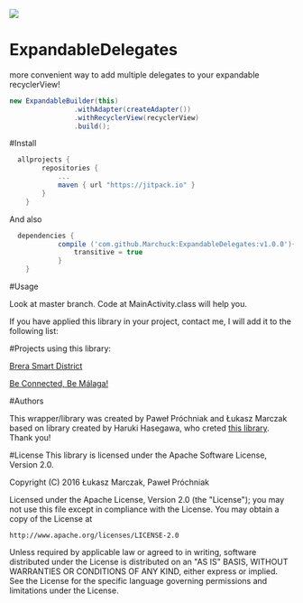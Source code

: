 
[![](https://jitpack.io/v/Marchuck/ExpandableDelegates.svg)](https://jitpack.io/#Marchuck/ExpandableDelegates)

# ExpandableDelegates
more convenient way to add multiple delegates to your expandable recyclerView! 


```groovy
new ExpandableBuilder(this)
                .withAdapter(createAdapter())
                .withRecyclerView(recyclerView)
                .build();
```
#Install
```groovy
  allprojects {
		repositories {
			...
			maven { url "https://jitpack.io" }
		}
	}
```

And also

```groovy
  dependencies {
	        compile ('com.github.Marchuck:ExpandableDelegates:v1.0.0'){
	            transitive = true
	        }
	}
```

#Usage

Look at master branch. Code at MainActivity.class will help you.

If you have applied this library in your project, contact me, I will add it to the following list:

#Projects using this library:

[Brera Smart District](https://play.google.com/store/apps/details?id=com.comarch.smartcitymilan)

[Be Connected, Be Málaga!](https://play.google.com/store/apps/details?id=com.comarch.smartcity.malaga)


#Authors

This wrapper/library was created by Paweł Próchniak and Łukasz Marczak based on library created by Haruki Hasegawa, who creted [this library](https://github.com/h6ah4i/android-advancedrecyclerview). Thank you!


#License
This library is licensed under the Apache Software License, Version 2.0.


Copyright (C) 2016 Łukasz Marczak, Paweł Próchniak

Licensed under the Apache License, Version 2.0 (the "License");
you may not use this file except in compliance with the License.
You may obtain a copy of the License at

    http://www.apache.org/licenses/LICENSE-2.0

Unless required by applicable law or agreed to in writing, software
distributed under the License is distributed on an "AS IS" BASIS,
WITHOUT WARRANTIES OR CONDITIONS OF ANY KIND, either express or implied.
See the License for the specific language governing permissions and
limitations under the License.
